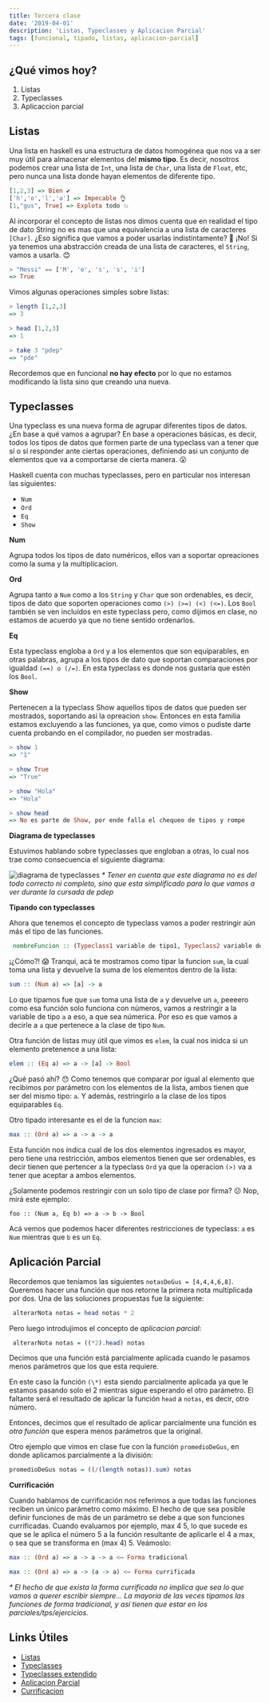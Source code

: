 ```yaml
---
title: Tercera clase
date: '2019-04-01'
description: 'Listas, Typeclasses y Aplicacion Parcial'
tags: [funcional, tipado, listas, aplicacion-parcial]
---
```


## ¿Qué vimos hoy?

1. Listas
2. Typeclasses
3. Aplicaccion parcial

## Listas

Una lista en haskell es una estructura de datos homogénea que nos va a ser muy útil para almacenar elementos del **mismo tipo**. Es decir, nosotros podemos crear una lista de `Int`, una lista de `Char`, una lista de `Float`, etc, pero nunca una lista donde hayan elementos de diferente tipo.

```haskell
[1,2,3] => Bien ✔️
['h','o','l','a'] => Impecable 👌
[1,"gus", True] => Explota todo 💥
```

Al incorporar el concepto de listas nos dimos cuenta que en realidad el tipo de dato String no es mas que una equivalencia a una lista de caracteres `[Char]`. ¿Eso significa que vamos a poder usarlas indistintamente? 🤔 ¡No! Si ya tenemos una abstracción creada de una lista de caracteres, el `String`, vamos a usarla. 😊

```haskell
> "Messi" == ['M', 'e', 's', 's', 'i']
=> True
```

Vimos algunas operaciones simples sobre listas:

```haskell
> length [1,2,3]
=> 3

> head [1,2,3]
=> 1

> take 3 "pdep"
=> "pde"
```

Recordemos que en funcional **no hay efecto** por lo que no estamos modificando la lista sino que creando una nueva.

## Typeclasses

Una typeclass es una nueva forma de agrupar diferentes tipos de datos. ¿En base a qué vamos a agrupar? En base a operaciones básicas, es decir, todos los tipos de datos que formen parte de una typeclass van a tener que sí o sí responder ante ciertas operaciones, definiendo asi un conjunto de elementos que va a comportarse de cierta manera. 😮

Haskell cuenta con muchas typeclasses, pero en particular nos interesan las siguientes:

- `Num`
- `Ord`
- `Eq`
- `Show`

**Num**

Agrupa todos los tipos de dato numéricos, ellos van a soportar opreaciones como la suma y la multiplicacion.

**Ord**

Agrupa tanto a `Num` como a los `String` y `Char` que son ordenables, es decir, tipos de dato que soporten operaciones como `(>) (>=) (<) (<=)`. Los `Bool` también se ven incluídos en este typeclass pero, como dijimos en clase, no estamos de acuerdo ya que no tiene sentido ordenarlos.

**Eq**

Esta typeclass engloba a `Ord` y a los elementos que son equiparables, en otras palabras, agrupa a los tipos de dato que soportan comparaciones por igualdad `(==) o (/=)`.  En esta typeclass es donde nos gustaría que estén los `Bool`.

**Show**

Pertenecen a la typeclass Show aquellos tipos de datos que pueden ser mostrados, soportando asi la opreacion `show`. Entonces en esta familia estamos excluyendo a las funciones, ya que, como vimos o pudiste darte cuenta probando en el compilador, no pueden ser mostradas.

```haskell
> show 1
=> "1"

> show True
=> "True"

> show "Hola"
=> "Hola"

> show head
=> No es parte de Show, por ende falla el chequeo de tipos y rompe
```

**Diagrama de typeclasses**

Estuvimos hablando sobre typeclasses que engloban a otras, lo cual nos trae como consecuencia el siguiente diagrama:

![diagrama de typeclasses](./haskell-type-classes.jpg 'Typeclasses Haskell')
_\* Tener en cuenta que este diagrama no es del todo correcto ni completo, sino que esta simplificado para lo que vamos a ver durante la cursada de pdep_

**Tipando con typeclasses**

Ahora que tenemos el concepto de typeclass vamos a poder restringir aún más el tipo de las funciones.

```haskell
 nombreFuncion :: (Typeclass1 variable de tipo1, Typeclass2 variable de tipo2...) => Variable de tipo1 -> Variable de tipo2...
```

¡¿Cómo?! 😱 Tranqui, acá te mostramos como tipar la funcion `sum`, la cual toma una lista y devuelve la suma de los elementos dentro de la lista:

```haskell
sum :: (Num a) => [a] -> a
```
Lo que tipamos fue que `sum` toma una lista de `a` y devuelve un `a`, peeeero como esa función solo funciona con números, vamos a restringir a la variable de tipo `a` a eso, a que sea númerica. Por eso es que vamos a decirle a `a` que pertenece a la clase de tipo `Num`. 

Otra función de listas muy útil que vimos es `elem`, la cual nos inidca si un elemento pretenence a una lista:

```haskell
elem :: (Eq a) => a -> [a] -> Bool
```
¿Qué pasó ahí? 😯 Como tenemos que comparar por igual al elemento que recibimos por parámetro con los elementos de la lista, ambos tienen que ser del mismo tipo: `a`. Y además, restringirlo a la clase de los tipos equiparables `Eq`.


Otro tipado interesante es el de la funcion `max`:

```haskell
max :: (Ord a) => a -> a -> a
```

Esta función nos indica cual de los dos elementos ingresados es mayor, pero tiene una restricción, ambos elementos tienen que ser ordenables, es decir tienen que pertencer a la typeclass `Ord` ya que la operacion `(>)` va a tener que aceptar a ambos elementos.

¿Solamente podemos restringir con un solo tipo de clase por firma? 😕 Nop, mirá este ejemplo:

```haskel
foo :: (Num a, Eq b) => a -> b -> Bool
```

Acá vemos que podemos hacer diferentes restricciones de typeclass: `a` es `Num` mientras que `b` es un `Eq`.

## Aplicación Parcial

Recordemos que teníamos las siguientes `notasDeGus = [4,4,4,6,8]`. Queremos hacer una función que nos retorne la primera nota multiplicada por dos. Una de las soluciones propuestas fue la siguiente:

```haskell
 alterarNota notas = head notas * 2
```

Pero luego introdujimos el concepto de _aplicacion parcial_:

```haskell
 alterarNota notas = ((*2).head) notas
```

Decimos que una función está parcialmente aplicada cuando le pasamos menos parámetros que los que esta requiere.

En este caso la función `(\*)` esta siendo parcialmente aplicada ya que le estamos pasando solo el 2 mientras sigue esperando el otro parámetro. El faltante será el resultado de aplicar la función `head` a `notas`, es decir, otro número.

Entonces, decimos que el resultado de aplicar parcialmente una función es _otra función_ que espera menos parámetros que la original.

Otro ejemplo que vimos en clase fue con la función `promedioDeGus`, en donde aplicamos parcialmente a la división:

```haskell
promedioDeGus notas = ((/(length notas)).sum) notas
```

**Currificación**

Cuando hablamos de currificación nos referimos a que todas las funciones reciben un único parámetro como máximo. El hecho de que sea posible definir funciones de más de un parámetro se debe a que son funciones currificadas. Cuando evaluamos por ejemplo, max 4 5, lo que sucede es que se le aplica el número 5 a la función resultante de aplicarle el 4 a max, o sea que se transforma en (max 4) 5. Veámoslo:

```haskell
max :: (Ord a) => a -> a -> a <— Forma tradicional

max :: (Ord a) => a -> (a -> a) <— Forma currificada
```

_\* El hecho de que exista la forma currificada no implica que sea lo que vamos a querer escribir siempre... La mayoría de las veces tipamos las funciones de forma tradicional, y así tienen que estar en los parciales/tps/ejercicios._

## Links Útiles

- [Listas](http://aprendehaskell.es/content/Empezando.html#una-introduccion-a-las-listas)
- [Typeclasses](http://wiki.uqbar.org/wiki/articles/typeclasses.html)
- [Typeclasses extendido](http://aprendehaskell.es/content/Tipos.html#clases-de-tipos-paso-a-paso-1a-parte)
- [Aplicacion Parcial](http://wiki.uqbar.org/wiki/articles/aplicacion-parcial.html)
- [Currificacion](http://wiki.uqbar.org/wiki/articles/currificacion.html)
